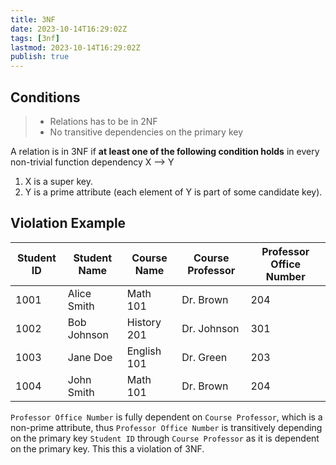 ```yaml
---
title: 3NF
date: 2023-10-14T16:29:02Z
tags: [3nf]
lastmod: 2023-10-14T16:29:02Z
publish: true
---
```


## Conditions

> - Relations has to be in 2NF
> - No transitive dependencies on the primary key

A relation is in 3NF if **at least one of the following condition holds** in every non-trivial function dependency X –> Y

1. X is a super key.
2. Y is a prime attribute (each element of Y is part of some candidate key).

## Violation Example

|**Student ID**|Student Name|Course Name|Course Professor|Professor Office Number|
| ----| ------------| -----------| ----------------| -----------------------|
|1001|Alice Smith|Math 101|Dr. Brown|204|
|1002|Bob Johnson|History 201|Dr. Johnson|301|
|1003|Jane Doe|English 101|Dr. Green|203|
|1004|John Smith|Math 101|Dr. Brown|204|

`Professor Office Number` is fully dependent on `Course Professor`, which is a non-prime attribute, thus `Professor Office Number` is transitively depending on the primary key `Student ID` through `Course Professor` as it is dependent on the primary key. This this a violation of 3NF.
